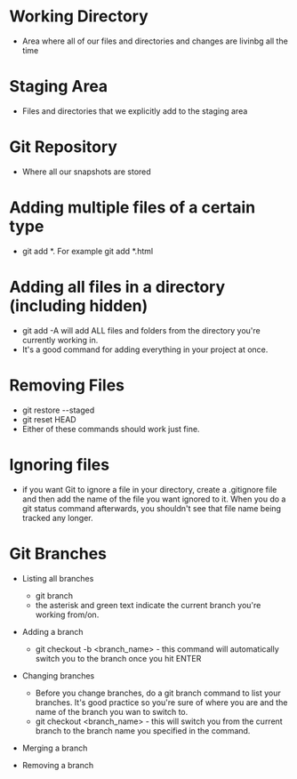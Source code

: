 # Working Directory
- Area where all of our files and directories and changes are livinbg all the time

# Staging Area
- Files and directories that we explicitly add to  the staging area

# Git Repository
- Where all our snapshots are stored

# Adding multiple files of a certain type
- git add *.<file extension>
For example git add *.html

# Adding all files in a directory (including hidden)
- git add -A will add ALL files and folders from the directory you're currently working in.
- It's a good command for adding everything in your project at once.

# Removing Files
- git restore --staged <file>
- git reset HEAD <file>
 - Either of these commands should work just fine. 

# Ignoring files
- if you want Git to ignore a file in your directory, create a .gitignore file and then add the name of the file you want ignored to it. When you do a git status command afterwards, you shouldn't see that file name being tracked any longer.

# Git Branches

- Listing all branches
    - git branch
    - the asterisk and green text indicate the current branch you're working from/on.

- Adding a branch
    - git checkout -b <branch_name> - this command will automatically switch you to the branch once you hit ENTER

- Changing branches
    - Before you change branches, do a git branch command to list your branches. It's good practice so you're sure of where you are and the name of the branch you wan to switch to. 
    - git checkout <branch_name> - this will switch you from the current branch to the branch name you specified in the command.

- Merging a branch

- Removing a branch